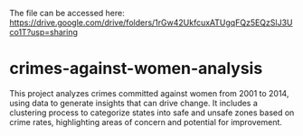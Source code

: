 The file can be accessed here: https://drive.google.com/drive/folders/1rGw42UkfcuxATUgqFQz5EQzSlJ3Uco1T?usp=sharing

# crimes-against-women-analysis
This project analyzes crimes committed against women from 2001 to 2014, using data to generate insights that can drive change. It includes a clustering process to categorize states into safe and unsafe zones based on crime rates, highlighting areas of concern and potential for improvement.
